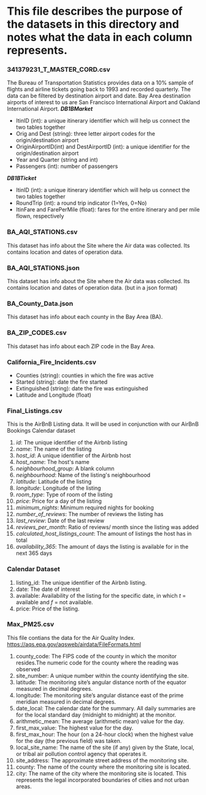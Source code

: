 # This file describes the purpose of the datasets in this directory and notes what the data in each column represents.

### 341379231_T_MASTER_CORD.csv
The Bureau of Transportation Statistics provides data on a 10% sample of flights and airline tickets going back to 1993 and recorded quarterly. The data can be filtered by destination airport and date. Bay Area destination airports of interest to us are San Francisco International Airport and Oakland International Airport. 
***DB1BMarket***
- ItinID (int): a unique itinerary identifier which will help us connect the two tables together
- Orig and Dest (string): three letter airport codes for the origin/destination airport
- OriginAirportID(int) and DestAirportID (int): a unique identifier for the origin/destination airport
- Year and Quarter (string and int)
- Passengers (int): number of passengers

***DB1BTicket***
- ItinID (int): a unique itinerary identifier which will help us connect the two tables together
- RoundTrip (int): a round trip indicator (1=Yes, 0=No)
- ItinFare and FarePerMile (float): fares for the entire itinerary and per mile flown, respectively



### BA_AQI_STATIONS.csv
This dataset has info about the Site where the Air data was collected. Its contains location and dates of operation data.



### BA_AQI_STATIONS.json
This dataset has info about the Site where the Air data was collected. Its contains location and dates of operation data. (but in a json format)



### BA_County_Data.json
This dataset has info about each county in the Bay Area (BA).



### BA_ZIP_CODES.csv
This dataset has info about each ZIP code in the Bay Area.



### California_Fire_Incidents.csv
- Counties (string): counties in which the fire was active
- Started (string): date the fire started
- Extinguished (string): date the fire was extinguished
- Latitude and Longitude (float)


### Final_Listings.csv
This is the AirBnB Listing data. It will be used in conjunction with our AirBnB Bookings Calendar dataset
1. *id*: The unique identifier of the Airbnb listing
1. *name*: The name of the listing
2. *host_id*: A unique identifier of the Airbnb host
3. *host_name*: The host's name
4. *neighbourhood_group*: A blank column
5. *neighbourhood*: Name of the listing's neighbourhood
5. *latitude*: Latitude of the listing
6. *longitude*: Longitude of the listing
6. *room_type*: Type of room of the listing
7. *price*: Price for a day of the listing
8. *minimum_nights*: Minimum required nights for booking
9. *number_of_reviews*: The number of reviews the listing has
10. *last_review*: Date of the last review
11. *reviews_per_month*: Ratio of reviews/ month since the listing was added
12. *calculated_host_listings_count*: The amount of listings the host has in total
13. *availability_365*: The amount of days the listing is available for in the next 365 days

### Calendar Dataset
1. listing_id: The unique identifier of the Airbnb listing. 
2. date: The date of interest
3. available: Availability of the listing for the specific date, in which *t* = available and *f* = not available.
4. price: Price of the listing.



### Max_PM25.csv
This file contians the data for the Air Quality Index.
https://aqs.epa.gov/aqsweb/airdata/FileFormats.html
1. county_code: The FIPS code of the county in which the monitor resides.The numeric code for the county where the reading was observed
2. site_number: A unique number within the county identifying the site.
3. latitude: The monitoring site’s angular distance north of the equator measured in decimal degrees.
4. longitude: The monitoring site’s angular distance east of the prime meridian measured in decimal degrees.
5. date_local: The calendar date for the summary. All daily summaries are for the local standard day (midnight to midnight) at the monitor.
6. arithmetic_mean: The average (arithmetic mean) value for the day.
7. first_max_value: The highest value for the day.
8. first_max_hour: The hour (on a 24-hour clock) when the highest value for the day (the previous field) was taken.
9. local_site_name: The name of the site (if any) given by the State, local, or tribal air pollution control agency that operates it.
10. site_address: The approximate street address of the monitoring site.
11. county: The name of the county where the monitoring site is located.
12. city: The name of the city where the monitoring site is located. This represents the legal incorporated boundaries of cities and not urban areas.


